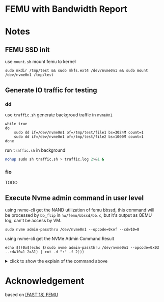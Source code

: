# FEMU with Bandwidth Report

# Notes

## FEMU SSD init

use `mount.sh` mount femu to kernel
```shell
sudo mkdir /tmp/test && sudo mkfs.ext4 /dev/nvme0n1 && sudo mount /dev/nvme0n1 /tmp/test
```

## Generate IO traffic for testing

### dd
use `traffic.sh` generate backgroud traffic in `nvme0n1`

```shell
while true
do
    sudo dd if=/dev/nvme0n1 of=/tmp/test/file1 bs=3024M count=1
    sudo dd if=/dev/nvme0n1 of=/tmp/test/file2 bs=1000M count=1
done
```
run `traffic.sh` in background
```bash
nohup sudo sh traffic.sh > traffic.log 2>&1 &
```
### fio
TODO

## Execute Nvme admin command in user level
using nvme-cli get the NAND utilization of femu bbssd, this command will be processed by `bb_flip` in `hw/femu/bbssd/bb.c`, but it's output as QEMU log, can't be access by VM.
```shell
sudo nvme admin-passthru /dev/nvme0n1 --opcode=0xef --cdw10=8
```

using nvme-cli get the NVMe Admin Command Result
```shell
echo $((0x$(echo $(sudo nvme admin-passthru /dev/nvme0n1 --opcode=0x03 --cdw10=1 2>&1) | cut -d ":" -f 2)))
```
<details>
<summary>click to show the explain of the command above</summary>
nvme-cli execute command and output nvme result as stderr output

redirect stderr to stdout
```shell
sudo nvme admin-passthru /dev/nvme0n1 --opcode=0x03 --cdw10=1 2>&1
```
output as 
```
NVMe command result:03442f48 
```

split output by `:`, filter the utilization value (index is [2])
```shell
cut -d ":" -f 2
```
finally, convert the hexadecimal value to decimal
```shell
echo $((0x{hex string})) 
# example: echo $((0x03442f48))
```
the nvme result is generate by the rules below:

```shell
floor(total_utilization * 10000)*10000 + floor(gc_utilization * 10000)
```
if the nvme result is `0x03442f48(54800200 in decimal)`, the utilization will be:
```shell
total_utilization = 0.5480
gc_utlization = 0.0200
```
this allow total_utilization takes `4-5` digits, and gc_utilization takes `4` digits.



  
</details>

# Acknowledgement
based on [[FAST'18] FEMU](https://github.com/vtess/FEMU)